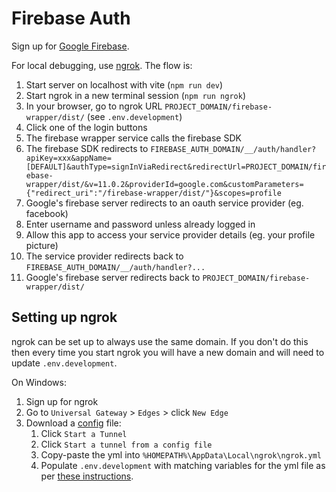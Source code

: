 # Firebase Auth

Sign up for [Google Firebase](https://console.firebase.google.com).

For local debugging, use [ngrok](https://ngrok.com). The flow is:

1. Start server on localhost with vite (`npm run dev`)
1. Start ngrok in a new terminal session (`npm run ngrok`)
1. In your browser, go to ngrok URL `PROJECT_DOMAIN/firebase-wrapper/dist/` (see
   `.env.development`)
1. Click one of the login buttons
1. The firebase wrapper service calls the firebase SDK
1. The firebase SDK redirects to
   `FIREBASE_AUTH_DOMAIN/__/auth/handler?apiKey=xxx&appName=[DEFAULT]&authType=signInViaRedirect&redirectUrl=PROJECT_DOMAIN/firebase-wrapper/dist/&v=11.0.2&providerId=google.com&customParameters={"redirect_uri":"/firebase-wrapper/dist/"}&scopes=profile`
1. Google's firebase server redirects to an oauth service provider (eg.
   facebook)
1. Enter username and password unless already logged in
1. Allow this app to access your service provider details (eg. your profile
   picture)
1. The service provider redirects back to
   `FIREBASE_AUTH_DOMAIN/__/auth/handler?...`
1. Google's firebase server redirects back to
   `PROJECT_DOMAIN/firebase-wrapper/dist/`

## Setting up ngrok

ngrok can be set up to always use the same domain. If you don't do this then
every time you start ngrok you will have a new domain and will need to update
`.env.development`.

On Windows:

1. Sign up for ngrok
1. Go to `Universal Gateway` > `Edges` > click `New Edge`
1. Download a [config](https://ngrok.com/docs/agent/config/) file:
    1. Click `Start a Tunnel`
    1. Click `Start a tunnel from a config file`
    1. Copy-paste the yml into `%HOMEPATH%\AppData\Local\ngrok\ngrok.yml`
    1. Populate `.env.development` with matching variables for the yml file as
       per [these instructions](/firebase-wrapper/docs/ngrok.example.yml).
